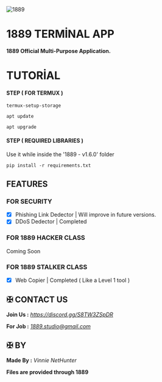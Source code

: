 ![1889](https://github.com/user-attachments/assets/443d51fa-4db7-49ef-a643-276275777ee6)



# 1889 TERMİNAL APP

**1889 Official Multi-Purpose Application.**


# TUTORİAL



#### STEP ( FOR TERMUX )

```
termux-setup-storage
```
```
apt update
```
```
apt upgrade
```


#### STEP ( REQUIRED LIBRARIES )

Use it while inside the '1889 - v1.6.0' folder
```
pip install -r requirements.txt
```


## FEATURES 

### FOR SECURITY

- [x] Phishing Link Dedector   | Will improve in future versions.
- [x] DDoS Dedector            | Completed

### FOR 1889 HACKER CLASS 

Coming Soon

### FOR 1889 STALKER CLASS

- [x] Web Copier               | Completed ( Like a Level 1 tool )


## ✠ CONTACT US 

**Join Us :** *https://discord.gg/S8TW3ZSpDR*

**For Job :** *1889.studio@gmail.com*



## ✠ BY 

**Made By :** *Vinnie NetHunter*

**Files are provided through 1889**
